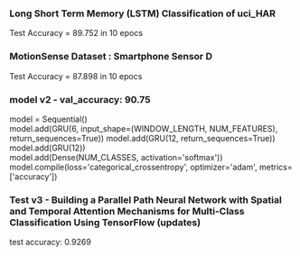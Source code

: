 ### Long Short Term Memory (LSTM) Classification of uci_HAR
Test Accuracy = 89.752 in 10 epocs
###  MotionSense Dataset : Smartphone Sensor D
Test Accuracy = 87.898 in 10 epocs

### model v2 - val_accuracy: 90.75
model = Sequential()	
model.add(GRU(6, input_shape=(WINDOW_LENGTH, NUM_FEATURES), return_sequences=True))	
model.add(GRU(12, return_sequences=True))  	
model.add(GRU(12)) 		
model.add(Dense(NUM_CLASSES, activation='softmax')) 	
model.compile(loss='categorical_crossentropy', optimizer='adam', metrics=['accuracy'])	


### Test v3 - Building a Parallel Path Neural Network with Spatial and Temporal Attention Mechanisms for Multi-Class Classification Using TensorFlow (updates)
test accuracy: 0.9269
